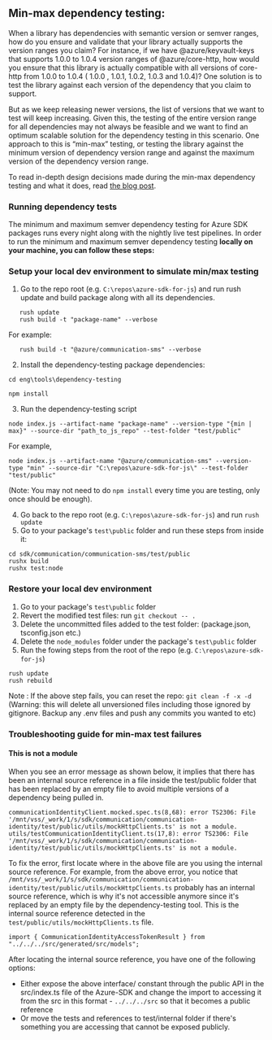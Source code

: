 ## Min-max dependency testing:

When a library has dependencies with semantic version or semver ranges, how do you ensure and validate that your library actually supports the version ranges you claim? For instance, if we have @azure/keyvault-keys that supports 1.0.0 to 1.0.4 version ranges of @azure/core-http, how would you ensure that this library is actually compatible with all versions of core-http from 1.0.0 to 1.0.4 ( 1.0.0 , 1.0.1, 1.0.2, 1.0.3 and 1.0.4)? One solution is to test the library against each version of the dependency that you claim to support.

But as we keep releasing newer versions, the list of versions that we want to test will keep increasing. Given this, the testing of the entire version range for all dependencies may not always be feasible and we want to find an optimum scalable solution for the dependency testing in this scenario. One approach to this is “min-max” testing, or testing the library against the minimum version of dependency version range and against the maximum version of the dependency version range.

To read in-depth design decisions made during the min-max dependency testing and what it does, read [the blog post](https://devblogs.microsoft.com/azure-sdk/testing-semver-dependency-ranges/).

### Running dependency tests

The minimum and maximum semver dependency testing for Azure SDK packages runs every night along with the nightly live test pipelines.
In order to run the minimum and maximum semver dependency testing **locally on your machine, you can follow these steps:**

### Setup your local dev environment to simulate min/max testing

1. Go to the repo root (e.g. `C:\repos\azure-sdk-for-js`) and run rush update and build package along with all its dependencies.

```
   rush update
   rush build -t "package-name" --verbose
```

For example:

```
   rush build -t "@azure/communication-sms" --verbose
```

2. Install the dependency-testing package dependencies:

```
cd eng\tools\dependency-testing

npm install
```

3. Run the dependency-testing script

```
node index.js --artifact-name "package-name" --version-type "{min | max}" --source-dir "path_to_js_repo" --test-folder "test/public"
```

For example,

```
node index.js --artifact-name "@azure/communication-sms" --version-type "min" --source-dir "C:\repos\azure-sdk-for-js\" --test-folder "test/public"
```

(Note: You may not need to do `npm install` every time you are testing, only once should be enough).

4. Go back to the repo root (e.g. `C:\repos\azure-sdk-for-js`) and run `rush update`
5. Go to your package's `test\public` folder and run these steps from inside it:

```
cd sdk/communication/communication-sms/test/public
rushx build
rushx test:node
```

### Restore your local dev environment

1. Go to your package's `test\public` folder
2. Revert the modified test files: run `git checkout -- .`
3. Delete the uncommitted files added to the test folder: (package.json, tsconfig.json etc.)
4. Delete the `node_modules` folder under the package's `test\public` folder
5. Run the fowing steps from the root of the repo (e.g. `C:\repos\azure-sdk-for-js`)

```
rush update
rush rebuild
```

Note : If the above step fails, you can reset the repo: `git clean -f -x -d` (Warning: this will delete all unversioned files including those ignored by gitignore. Backup any .env files and push any commits you wanted to etc)

### Troubleshooting guide for min-max test failures

#### This is not a module

When you see an error message as shown below, it implies that there has been an internal source reference in a file inside the test/public folder that has been replaced by an empty file to avoid multiple versions of a dependency being pulled in.

```
communicationIdentityClient.mocked.spec.ts(8,68): error TS2306: File '/mnt/vss/_work/1/s/sdk/communication/communication-identity/test/public/utils/mockHttpClients.ts' is not a module.
utils/testCommunicationIdentityClient.ts(17,8): error TS2306: File '/mnt/vss/_work/1/s/sdk/communication/communication-identity/test/public/utils/mockHttpClients.ts' is not a module.
```

To fix the error, first locate where in the above file are you using the internal source reference. For example, from the above error, you notice that `/mnt/vss/_work/1/s/sdk/communication/communication-identity/test/public/utils/mockHttpClients.ts` probably has an internal source reference, which is why it's not accessible anymore since it's replaced by an empty file by the dependency-testing tool. This is the internal source reference detected in the `test/public/utils/mockHttpClients.ts` file.

```
import { CommunicationIdentityAccessTokenResult } from "../../../src/generated/src/models";
```

After locating the internal source reference, you have one of the following options:

- Either expose the above interface/ constant through the public API in the src/index.ts file of the Azure-SDK and change the import to accessing it from the src in this format - `../../../src` so that it becomes a public reference
- Or move the tests and references to test/internal folder if there's something you are accessing that cannot be exposed publicly.
